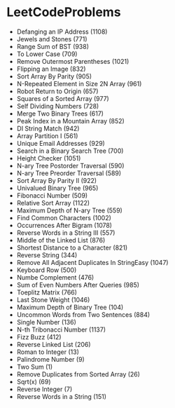 # LeetCodeProblems

- Defanging an IP Address (1108)	
- Jewels and Stones (771)	
- Range Sum of BST (938)	
- To Lower Case (709)	
- Remove Outermost Parentheses (1021)	
- Flipping an Image (832)	
- Sort Array By Parity (905)	
- N-Repeated Element in Size 2N Array (961)	
- Robot Return to Origin (657)	
- Squares of a Sorted Array (977)	
- Self Dividing Numbers (728)	
- Merge Two Binary Trees (617)	
- Peak Index in a Mountain Array (852)	
- DI String Match (942)	
- Array Partition I (561)	
- Unique Email Addresses (929)	
- Search in a Binary Search Tree (700)	
- Height Checker (1051)	
- N-ary Tree Postorder Traversal (590)	
- N-ary Tree Preorder Traversal (589)	
- Sort Array By Parity II (922)	
- Univalued Binary Tree (965)	
- Fibonacci Number (509)	
- Relative Sort Array (1122)	
- Maximum Depth of N-ary Tree (559)	
- Find Common Characters (1002)	
- Occurrences After Bigram (1078)	
- Reverse Words in a String III (557)	
- Middle of the Linked List (876)	
- Shortest Distance to a Character (821)	
- Reverse String (344)	
- Remove All Adjacent Duplicates In StringEasy (1047)	
- Keyboard Row (500)	
- Numbe Complement (476)	
- Sum of Even Numbers After Queries (985)	
- Toeplitz Matrix (766)	
- Last Stone Weight (1046)	
- Maximum Depth of Binary Tree (104)	
- Uncommon Words from Two Sentences (884)	
- Single Number (136)	
- N-th Tribonacci Number (1137)	
- Fizz Buzz (412)	
- Reverse Linked List (206)	
- Roman to Integer (13)	
- Palindrome Number (9)	
- Two Sum (1)	
- Remove Duplicates from Sorted Array (26)	
- Sqrt(x) (69)	
- Reverse Integer (7)	
- Reverse Words in a String (151)
